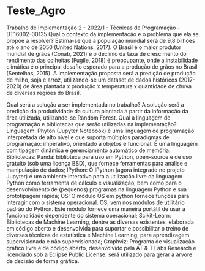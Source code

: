 # Teste_Agro
Trabalho de Implementação 2 - 2022/1 - Técnicas de Programação - DT16002-00135
Qual o contexto da implementação e o problema que ela se propõe a resolver?
Estima-se que a população mundial será de 9,8 bilhões até o ano de 2050 (United Nations, 2017).
O Brasil é o maior produtor mundial de grãos (Conab, 2021) e o declínio da taxa de crescimento do rendimento das colheitas (Fugile, 2018) é preocupante, onde a instabilidade climática é o principal desafio esperado para a produção de grãos no Brasil (Sentelhas, 2015). A implementação proposta será  a predição de produção de milho, soja e arroz, utilizando-se um dataset de dados históricos (2017-2020) de área plantada x produção x temperatura x quantidade de chuva de diversas regiões do Brasil.

Qual será a solução a ser implementada no trabalho?
A solução será a predição da produtividade da cultura plantada a partir da informação da área utilizada, utilizando-se Random Forest.
Qual a linguagem de programação e bibliotecas que serão utilizadas na implementação?
Linguagem:  Phyton (Jupyter Notebook) é uma linguagem de programação interpretada de alto nível e que suporta múltiplos paradigmas de programação: imperativo, orientado a objetos e funcional. É uma linguagem com tipagem dinâmica e gerenciamento automático de memória.
Bibliotecas:
Panda: biblioteca para uso em Python, open-source e de uso gratuito (sob uma licença BSD), que fornece ferramentas para análise e manipulação de dados;
IPython: O IPython (agora integrado no projeto Jupyter) é um ambiente interativo para a utilização livre da linguagem Python como ferramenta de cálculo e visualização, bem como para o desenvolvimento de (pequenos) programas na linguagem Python e sua prototipagem rápida;
OS: O módulo OS em python fornece funções para interagir com o sistema operacional. OS, vem nos módulos de utilitário padrão do Python. Este módulo fornece uma maneira portátil de usar a funcionalidade dependente do sistema operacional;
Scikit-Learn: Bibliotecas de Machine Learning, dentre as diversas existentes, elaborada em código aberto e desenvolvida para suportar e possibilitar o treino de diversas técnicas de estatística e Machine Learning, para aprendizagem supervisionada e não supervisionada;
Graphviz: Programa de visualização gráfico livre e de código aberto, desenvolvido pela AT & T Labs Research e licenciado sob a Eclipse Public License. será utilizado para gerar a arvore de decisão de forma gráfica.

